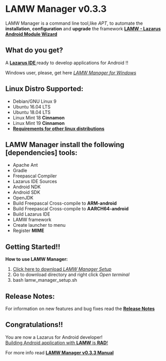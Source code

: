 LAMW Manager v0.3.3
=======================================================================

LAMW Manager is a command line tool,like *APT*, to automate the <strong>installation</strong>, <strong>configuration</strong> and <strong>upgrade</strong>  the framework  <a href="https://github.com/jmpessoa/lazandroidmodulewizard"><strong>LAMW - Lazarus Android Module Wizard</strong></a>


What do you get?
----------------------------------------------------------------------

<p>
	A <strong><a href="http://www.lazarus-ide.org/">Lazarus  IDE </a></strong>ready to develop applications for Android !!
</p>

<p> 
	Windows user, please,  get here <em><a href="https://github.com/DanielOliveiraSouza/Laz4LAMW-win-installer"> LAMW Manager for Windows</a></em>
</p>


Linux Distro Supported:
----------------------------------------------------------------------

<ul>
	<li>Debian/GNU Linux 9</li>
	<li>Ubuntu 16.04 LTS</li>
	<li>Ubuntu 18.04 LTS</li>
	<li>Linux Mint 18 <strong>Cinnamon</strong></li>
	<li>Linux Mint 19 <strong>Cinnamon</strong></li>
	<li><a href="https://github.com/DanielOliveiraSouza/LAMWAutoRunScripts/blob/v0.3.3/lamw_manager/docs/other-distros-info.md"><strong>Requirements for other linux distributions</strong></a></li>
</ul>		



LAMW Manager install the following [dependencies] tools:
----------------------------------------------------------------------
<ul>
	<li>Apache Ant</li>
	<li>Gradle</li>
	<li>Freepascal Compiler</li>
	<li>Lazarus IDE Sources</li>
	<li>Android NDK</li>
	<li>Android SDK</li>
	<li>OpenJDK</li>
	<li>Build Freepascal Cross-compile to <strong>ARM-android</strong></li>
	<li>Build Freepascal Cross-compile to <strong>AARCH64-android</strong></li>
	<li>Build Lazarus IDE</li>
	<li>LAMW framework</li>
	<li>Create launcher to menu</li>
	<li>Register <strong>MIME</strong> </li>
</ul>

<!--
<strong>Example of installation:</strong>
<pre> 
To install LAMW and dependencies:
	<strong>./lamw_manager</strong>
	<br>To install LAMW and dependencies and Run <strong>Android  GUI SDK Manager</strong><sup>1</sup></br>
	<strong>./lamw_manager</strong>        <em>--sdkmanager</em>
<br>To just upgrade <strong>LAMW framework</strong> <em>(with the latest version available in git)</em></br>
	<strong>./lamw_manager</strong>        <em>--update_lamw</em>
<br>Install with proxy:</br>
	<strong>./lamw_manager        --use-proxy	--server</strong> <em>10.0.16.1</em>	<strong>--port</strong>	<em>3128</em> 
<br>To clean and reinstall LAMW</br>
	<strong>./lamw_manager</strong>        <em>--reset</em>
<sup>1</sup>  If it is already installed, just run the Android SDK Tools
</pre>

</p> -->

Getting Started!!
----------------------------------------------------------------------
<p>
	<strong>How to use LAMW Manager:</strong>
	<ol>
	<li><a href="https://raw.githubusercontent.com/DanielOliveiraSouza/LAMW4Linux-installer/v0.3.3/lamw_manager/assets/lamw_manager_setup.sh">Click here to download <em> LAMW Manager Setup</em></a></li> 
	<li>Go to download directory and right click <em>Open terminal</em></li>
	<li>bash lamw_manager_setup.sh</strong></li>
	</ol>
</p>
<!--<br></br> -->

Release Notes:
----------------------------------------------------------------------
<p>
	For information on new features and bug fixes read the <a href="https://github.com/DanielOliveiraSouza/LAMWAutoRunScripts/blob/v0.3.3/lamw_manager/docs/release_notes.md"><strong>Release Notes</strong></a>
</p>

Congratulations!!
----------------------------------------------------------------------
<p>
	You are now a Lazarus for Android developer!
	<br><a href="https://drive.google.com/open?id=1CeDDpuDfRwYrKpN7VHbossH6GfZUfqjm">Building Android application with <strong>LAMW</strong> is <strong>RAD</strong>!</a></br>
</p>

<p>
	For more info read <a href="https://github.com/DanielOliveiraSouza/LAMWAutoRunScripts/blob/v0.3.3/lamw_manager/docs/man.md"><strong>LAMW Manager v0.3.3 Manual</strong></a>
</p>